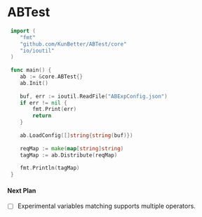 # ABTest

```go
 import (
 	"fmt"
 	"github.com/KunBetter/ABTest/core"
 	"io/ioutil"
 )
 
 func main() {
 	ab := &core.ABTest{}
 	ab.Init()
 
 	buf, err := ioutil.ReadFile("ABExpConfig.json")
 	if err != nil {
 		fmt.Print(err)
 		return
 	}
 
 	ab.LoadConfig([]string{string(buf)})
 
 	reqMap := make(map[string]string)
 	tagMap := ab.Distribute(reqMap)
 
 	fmt.Println(tagMap)
 }
```

#### Next Plan
-[ ] Experimental variables matching supports multiple operators.